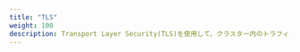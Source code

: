 ```yaml
---
title: "TLS"
weight: 100
description: Transport Layer Security(TLS)を使用して、クラスター内のトラフィックを保護する方法について理解します。
---
```


